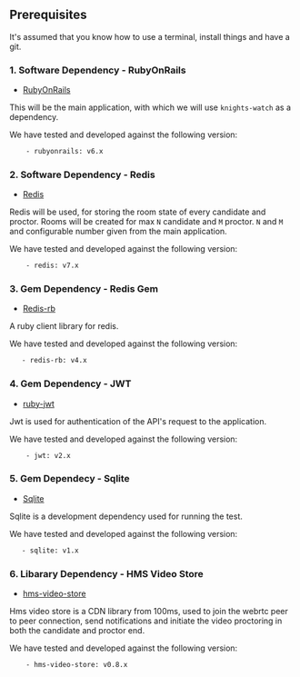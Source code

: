 ## Prerequisites

It's assumed that you know how to use a terminal, install things and have a git.

### 1. Software Dependency - RubyOnRails

- [RubyOnRails](https://guides.rubyonrails.org/)

This will be the main application, with which we will use `knights-watch` as a dependency.

We have tested and developed against the following version:

```bash
    - rubyonrails: v6.x
```

### 2. Software Dependency - Redis

- [Redis](https://redis.io/)

Redis will be used, for storing the room state of every candidate and proctor. Rooms will be created for max `N` candidate and `M` proctor. `N` and `M` and configurable number given from the main application.

We have tested and developed against the following version:

```bash
    - redis: v7.x
```

### 3. Gem Dependency - Redis Gem

- [Redis-rb](https://github.com/redis/redis-rb)

A ruby client library for redis.

We have tested and developed against the following version:

```bash
   - redis-rb: v4.x
```

### 4. Gem Dependency - JWT

- [ruby-jwt](https://github.com/jwt/ruby-jwt)

Jwt is used for authentication of the API's request to the application.

We have tested and developed against the following version:

```bash
    - jwt: v2.x
```

### 5. Gem Dependecy - Sqlite

- [Sqlite](https://github.com/sparklemotion/sqlite3-ruby)

Sqlite is a development dependency used for running the test.

We have tested and developed against the following version:

```bash
   - sqlite: v1.x
```

### 6. Libarary Dependency - HMS Video Store

- [hms-video-store](https://cdn.skypack.dev/@100mslive/hms-video-store)

Hms video store is a CDN library from 100ms, used to join the webrtc peer to peer connection, send notifications and initiate the video proctoring in both the candidate and proctor end.

We have tested and developed against the following version:

```bash
    - hms-video-store: v0.8.x
```





